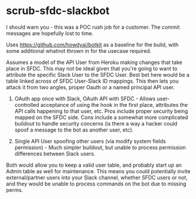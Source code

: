 # scrub-sfdc-slackbot

I should warn you - this was a POC rush job for a customer. The commit messages are hopefully lost to time.

Uses https://github.com/howdyai/botkit as a baseline for the build, with some additional whatnot thrown in for the usecase required.

Assumes a model of the API User from Heroku making changes that take place in SFDC. This may not be ideal given that you're going to want to attribute the specific Slack User to the SFDC User. Best bet here would be a table linked across of SFDC User-Slack ID mappings. This then lets you attack it from two angles, proper Oauth or a named principal API user.

1) OAuth app once with Slack, OAuth API with SFDC - Allows user-controlled acceptance of using the hook in the first place, attributes the API calls happening to that user, etc. Pros include proper security being mapped on the SFDC side. Cons include a somewhat more complicated buildout to handle security concerns (is there a way a hacker could spoof a message to the bot as another user, etc).

2) Single API User spoofing other users (via modify system fields permission) - Much simpler buildout, but unable to process permission differences between Slack users. 

Both would allow you to keep a valid user table, and probably start up an Admin table as well for maintenance. This means you could potentially invite external/partner users into your Slack channel, whether SFDC users or not, and they would be unable to process commands on the bot due to missing perms.
